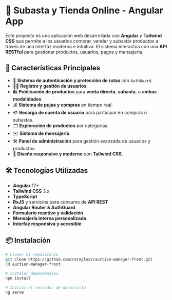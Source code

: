 # 🛒 Subasta y Tienda Online - Angular App

Este proyecto es una aplicación web desarrollada con **Angular** y **Tailwind CSS** que permite a los usuarios comprar, vender y subastar productos a través de una interfaz moderna e intuitiva. El sistema interactúa con una **API RESTful** para gestionar productos, usuarios, pagos y mensajería.

## 🚀 Características Principales

- 🔐 **Sistema de autenticación y protección de rutas** con `AuthGuard`.
- 🧑‍💼 **Registro y gestión de usuarios**.
- 🛍️ **Publicación de productos** para **venta directa**, **subasta**, o **ambas modalidades**.
- 💰 **Sistema de pujas y compras** en tiempo real.
- 💳 **Recarga de cuenta de usuario** para participar en compras o subastas.
- 🗂️ **Exploración de productos** por categorías.
- ✉️ **Sistema de mensajería**
- 🛠️ **Panel de administración** para gestión avanzada de usuarios y productos.
- 🎨 **Diseño responsivo y moderno** con **Tailwind CSS**.

## 🛠️ Tecnologías Utilizadas

- **Angular** 17+
- **Tailwind CSS** 3.x
- **TypeScript**
- **RxJS** y servicios para consumo de **API REST**
- **Angular Router & AuthGuard**
- **Formulario reactivo y validación**
- **Mensajería interna personalizada**
- **Interfaz responsiva y accesible**

## 📦 Instalación

```bash
# Clonar el repositorio
git clone https://github.com/roroglezz/auction-manager-front.git
cd auction-manager-front

# Instalar dependencias
npm install

# Iniciar el servidor de desarrollo
ng serve
